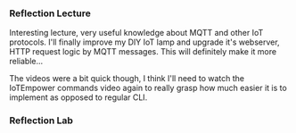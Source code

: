 ### Reflection Lecture

Interesting lecture, very useful knowledge about MQTT and other IoT protocols. I'll finally improve my DIY IoT lamp and upgrade it's webserver, HTTP request logic by MQTT messages. This will definitely make it more reliable...

The videos were a bit quick though, I think I'll need to watch the IoTEmpower commands video again to really grasp how much easier it is to implement as opposed to regular CLI.

### Reflection Lab